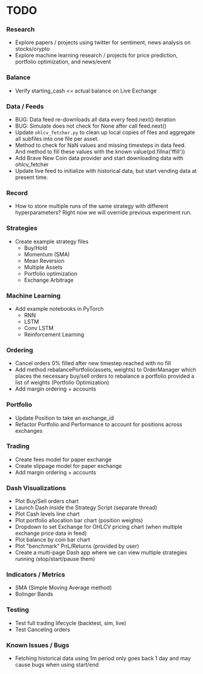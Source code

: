 # TODO

### Research

* Explore papers / projects using twitter for sentiment, news analysis on stocks/crypto
* Explore machine learning research / projects for price prediction, portfolio optimization, and news/event

### Balance

* Verify starting_cash <= actual balance on Live Exchange

### Data / Feeds

* BUG: Data feed re-downloads all data every feed.next() iteration
* BUG: Simulate does not check for None after call feed.next()
* Update `ohlcv_fetcher.py` to clean up local copies of files and aggregate all subfiles into one file per asset.
* Method to check for NaN values and missing timesteps in data feed. And method to fill these values with the known value(pd.fillna('ffill'))
* Add Brave New Coin data provider and start downloading data with ohlcv_fetcher
* Update live feed to initialize with historical data, but start vending data at present time.

### Record

* How to store multiple runs of the same strategy with different hyperparameters? Right now we will override previous experiment run.

### Strategies

* Create example strategy files
  * Buy/Hold
  * Momentum (SMA)
  * Mean Reversion
  * Multiple Assets
  * Portfolio optimization
  * Exchange Arbitrage

### Machine Learning

* Add example notebooks in PyTorch
  * RNN
  * LSTM
  * Conv LSTM
  * Reinforcement Learning

### Ordering

* Cancel orders 0% filled after new timestep reached with no fill
* Add method rebalancePortfolio(assets, weights) to OrderManager which places the necessary buy/sell orders to rebalance a portfolio provided a list of weights (Portfolio Optimization)
* Add margin ordering + accounts

### Portfolio

* Update Position to take an exchange_id
* Refactor Portfolio and Performance to account for positions across exchanges

### Trading

* Create fees model for paper exchange
* Create slippage model for paper exchange
* Add margin ordering + accounts

### Dash Visualizations

* Plot Buy/Sell orders chart
* Launch Dash inside the Strategy Script (separate thread)
* Plot Cash levels line chart
* Plot portfolio allocation bar chart (position weights)
* Dropdown to set Exchange for OHLCV pricing chart (when multiple exchange price data in feed)
* Plot balance by coin bar chart
* Plot "benchmark" PnL/Returns (provided by user)
* Create a multi-page Dash app where we can view multiple strategies running (stop/start/pause them)

### Indicators / Metrics

* SMA (Simple Moving Average method)
* Bolinger Bands

### Testing

* Test full trading lifecycle (backtest, sim, live)
* Test Canceling orders

### Known Issues / Bugs

* Fetching historical data using 1m period only goes back 1 day and may cause bugs when using start/end
